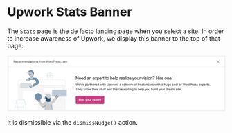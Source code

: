 # Upwork Stats Banner

The [`Stats` page](https://wordpress.com/stats/) is the de facto landing page when you select a site. In order to increase awareness of Upwork, we display this banner to the top of that page:

<img src="./screenshot.png" />

It is dismissible via the `dismissNudge()` action.
